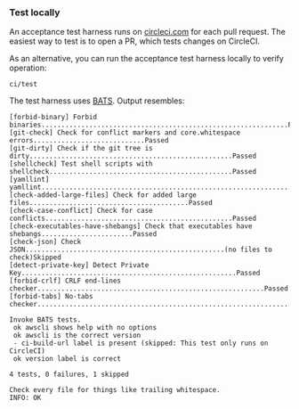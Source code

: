 ### Test locally

An acceptance test harness runs on
[circleci.com](https://circleci.com/gh/jumanjihouse/docker-awscli)
for each pull request.
The easiest way to test is to open a PR, which tests changes on CircleCI.

As an alternative, you can run the acceptance test harness locally to verify operation:

    ci/test

The test harness uses [BATS](https://github.com/sstephenson/bats).
Output resembles:

    [forbid-binary] Forbid binaries..............................................................Passed
    [git-check] Check for conflict markers and core.whitespace errors............................Passed
    [git-dirty] Check if the git tree is dirty...................................................Passed
    [shellcheck] Test shell scripts with shellcheck..............................................Passed
    [yamllint] yamllint..........................................................................Passed
    [check-added-large-files] Check for added large files........................................Passed
    [check-case-conflict] Check for case conflicts...............................................Passed
    [check-executables-have-shebangs] Check that executables have shebangs.......................Passed
    [check-json] Check JSON..................................................(no files to check)Skipped
    [detect-private-key] Detect Private Key......................................................Passed
    [forbid-crlf] CRLF end-lines checker.........................................................Passed
    [forbid-tabs] No-tabs checker................................................................Passed

    Invoke BATS tests.
     ok awscli shows help with no options
     ok awscli is the correct version
     - ci-build-url label is present (skipped: This test only runs on CircleCI)
     ok version label is correct

    4 tests, 0 failures, 1 skipped

    Check every file for things like trailing whitespace.
    INFO: OK

